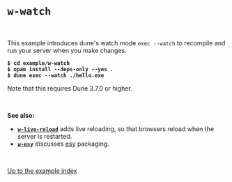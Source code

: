 # `w-watch`

<br>

This example introduces dune's watch mode `exec --watch` to recompile
and run your server when you make changes.

<pre><code><b>$ cd example/w-watch</b>
<b>$ opam install --deps-only --yes .</b>
<b>$ dune exec --watch ./hello.exe</b></code></pre>

Note that this requires Dune 3.7.0 or higher.

<br>

**See also:**

- [**`w-live-reload`**](../w-live-reload#files) adds live reloading, so that
  browsers reload when the server is restarted.
- [**`w-esy`**](../w-esy#files) discusses [esy](https://esy.sh/) packaging.

<br>

[Up to the example index](../#examples)
